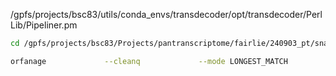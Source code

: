 /gpfs/projects/bsc83/utils/conda_envs/transdecoder/opt/transdecoder/PerlLib/Pipeliner.pm

```bash
cd /gpfs/projects/bsc83/Projects/pantranscriptome/fairlie/240903_pt/snakemake/protein

orfanage             --cleanq             --mode LONGEST_MATCH             --reference /gpfs/projects/bsc83/Data/assemblies/GRCh38/GRCh38.primary_assembly.genome.fa             --query ../../data/transcripts_no_spike.gtf             --output ../../data/orfanage/transcripts.cds.gtf             --threads 2             /gpfs/projects/bsc83/Data/gene_annotations/gencode/v47/gencode.v47.primary_assembly.annotation.gtf
```
